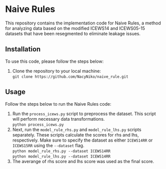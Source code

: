 # Naive Rules

This repository contains the implementation code for Naive Rules, a method for analyzing data based on the modified ICEWS14 and ICEWS05-15 datasets that have been resegmented to eliminate leakage issues.

## Installation

To use this code, please follow the steps below:

1. Clone the repository to your local machine:<br>
   `git clone https://github.com/NacyNiko/naive_rule.git`

   
## Usage
Follow the steps below to run the Naive Rules code:

1. Run the `process_icews.py` script to preprocess the dataset. This script will perform necessary data transformations.<br>
   `python process_icews.py`
2. Next, run the `model_rule_rhs.py` and `model_rule_lhs.py` scripts separately. These scripts calculate the scores for rhs and lhs, respectively. Make sure to specify the dataset as either `ICEWS14RR` or `ICEWS15RR` using the `--dataset` flag.<br>
   `python model_rule_rhs.py --dataset ICEWS14RR`<br>
   `python model_rule_lhs.py --dataset ICEWS14RR`
3. The averange of rhs score and lhs score was used as the final score.
   
